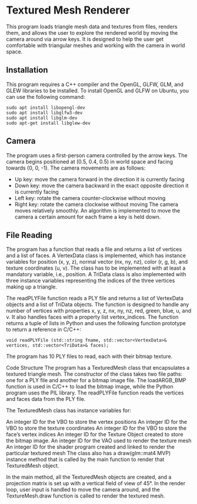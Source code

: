 # Textured Mesh Renderer
This program loads triangle mesh data and textures from files, renders them, and allows the user to explore the rendered world by moving the camera around via arrow keys. It is designed to help the user get comfortable with triangular meshes and working with the camera in world space.

## Installation
This program requires a C++ compiler and the OpenGL, GLFW, GLM, and GLEW libraries to be installed. To install OpenGL and GLFW on Ubuntu, you can use the following command:

```
sudo apt install libopengl-dev
sudo apt install libglfw3-dev
sudo apt install libglm-dev
sudo apt-get install libglew-dev
```
## Camera
The program uses a first-person camera controlled by the arrow keys. The camera begins positioned at (0.5, 0.4, 0.5) in world space and facing towards (0, 0, -1). The camera movements are as follows:

  - Up key: move the camera forward in the direction it is currently facing
  - Down key: move the camera backward in the exact opposite direction it is currently facing
  - Left key: rotate the camera counter-clockwise without moving
  - Right key: rotate the camera clockwise without moving
 The camera moves relatively smoothly. An algorithm is implemented to move the camera a certain amount for each frame a key is held down.

## File Reading
The program has a function that reads a file and returns a list of vertices and a list of faces. A VertexData class is implemented, which has instance variables for position (x, y, z), normal vector (nx, ny, nz), color (r, g, b), and texture coordinates (u, v). The class has to be implemented with at least a mandatory variable, i.e., position. A TriData class is also implemented with three instance variables representing the indices of the three vertices making up a triangle.

The readPLYFile function reads a PLY file and returns a list of VertexData objects and a list of TriData objects. The function is designed to handle any number of vertices with properties x, y, z, nx, ny, nz, red, green, blue, u, and v. It also handles faces with a property list vertex_indices. The function returns a tuple of lists in Python and uses the following function prototype to return a reference in C/C++:

```
void readPLYFile (std::string fname, std::vector<VertexData>& vertices, std::vector<TriData>& faces);
```

The program has 10 PLY files to read, each with their bitmap texture.

Code Structure
The program has a TexturedMesh class that encapsulates a textured triangle mesh. The constructor of the class takes two file paths: one for a PLY file and another for a bitmap image file. The loadARGB_BMP function is used in C/C++ to load the bitmap image, while the Python program uses the PIL library. The readPLYFile function reads the vertices and faces data from the PLY file.

The TexturedMesh class has instance variables for:

An integer ID for the VBO to store the vertex positions
An integer ID for the VBO to store the texture coordinates
An integer ID for the VBO to store the face’s vertex indices
An integer ID for the Texture Object created to store the bitmap image.
An integer ID for the VAO used to render the texture mesh
An integer ID for the shader program created and linked to render the particular textured mesh
The class also has a draw(glm::mat4 MVP) instance method that is called by the main function to render that TexturedMesh object.

In the main method, all the TexturedMesh objects are created, and a projection matrix is set up with a vertical field of view of 45°. In the render loop, user input is handled to move the camera around, and the TextureMesh.draw function is called to render the textured mesh.

